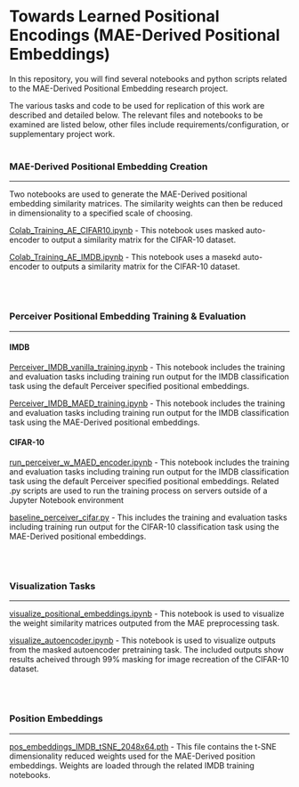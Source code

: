 # Towards Learned Positional Encodings (MAE-Derived Positional Embeddings)

In this repository, you will find several notebooks and python scripts related to the MAE-Derived Positional Embedding research project.

The various tasks and code to be used for replication of this work are described and detailed below. The relevant files and notebooks to be examined are listed below, other files include requirements/configuration, or supplementary project work.
<br></br>

### MAE-Derived Positional Embedding Creation
-----
Two notebooks are used to generate the MAE-Derived positional embedding similarity matrices. The similarity weights can then be reduced in dimensionality to a specified scale of choosing.

[Colab_Training_AE_CIFAR10.ipynb](Colab_Training_AE_CIFAR10.ipynb) - This notebook uses masked auto-encoder to output a similarity matrix for the CIFAR-10 dataset.

[Colab_Training_AE_IMDB.ipynb](Colab_Training_AE_IMDB.ipynb) - This notebook uses a masekd auto-encoder to outputs a similarity matrix for the CIFAR-10 dataset.


<br></br>

### Perceiver Positional Embedding Training & Evaluation
-----
#### IMDB
[Perceiver_IMDB_vanilla_training.ipynb](Perceiver_IMDB_vanilla_training.ipynb) - This notebook includes the training and evaluation tasks including training run output for the IMDB classification task using the default Perceiver specified positional embeddings.

[Perceiver_IMDB_MAED_training.ipynb](Perceiver_IMDB_MAED_training.ipynb) - This notebook includes the training and evaluation tasks including training run output for the IMDB classification task using the MAE-Derived positional embeddings.

#### CIFAR-10
[run_perceiver_w_MAED_encoder.ipynb](run_perceiver_w_MAED_encoder.ipynb) - This notebook includes the training and evaluation tasks including training run output for the IMDB classification task using the default Perceiver specified positional embeddings. Related .py scripts are used to run the training process on servers outside of a Jupyter Notebook environment

[baseline_perceiver_cifar.py](baseline_perceiver_cifar.py) - This includes the training and evaluation tasks including training run output for the CIFAR-10 classification task using the MAE-Derived positional embeddings.

<br></br>

### Visualization Tasks
-----
[visualize_positional_embeddings.ipynb](visualize_positional_embeddings.ipynb) - This notebook is used to visualize the weight similarity matrices outputed from the MAE preprocessing task. 


[visualize_autoencoder.ipynb](visualize_autoencoder.ipynb) - This notebook is used to visualize outputs from the masked autoencoder pretraining task. The included outputs show results acheived through 99% masking for image recreation of the CIFAR-10 dataset.

<br></br>
### Position Embeddings
-----
[pos_embeddings_IMDB_tSNE_2048x64.pth](pos_embeddings_IMDB_tSNE_2048x64.pth) - This file contains the t-SNE dimensionality reduced weights used for the MAE-Derived position embeddings. Weights are loaded through the related IMDB training notebooks.
